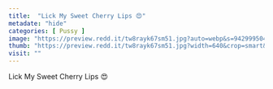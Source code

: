 ```yaml
---
title:  "Lick My Sweet Cherry Lips 😍"
metadate: "hide"
categories: [ Pussy ]
image: "https://preview.redd.it/tw8rayk67sm51.jpg?auto=webp&s=942999504525d5f448d1cbab4bbef4465e19ec35"
thumb: "https://preview.redd.it/tw8rayk67sm51.jpg?width=640&crop=smart&auto=webp&s=2409c27e83cc99dd1b1a956bf9a59aa866c6870f"
visit: ""
---
```

Lick My Sweet Cherry Lips 😍
